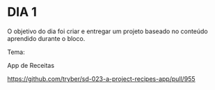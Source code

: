 # DIA 1

O objetivo do dia foi criar e entregar um projeto baseado no conteúdo aprendido durante o bloco.

Tema:

App de Receitas

https://github.com/tryber/sd-023-a-project-recipes-app/pull/955
